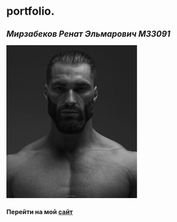 # portfolio.
## *Мирзабеков Ренат Эльмарович М33091*
![photo](./img/giga.jpg "photo")
### Перейти на мой [сайт](https://renatmm.github.io/web-5sem/)
